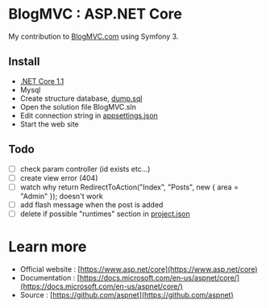 # BlogMVC : ASP.NET Core

My contribution to [BlogMVC.com](http://www.blogmvc.com/) using Symfony 3.

## Install

- [.NET Core 1.1](https://www.microsoft.com/net/download/core#/current)
- Mysql
- Create structure database, [dump.sql](https://raw.githubusercontent.com/Grafikart/blogmvc/master/dump.sql)
- Open the solution file BlogMVC.sln
- Edit connection string in [appsettings.json](https://github.com/zyhou/BlogMVC-ASPNETCore/blob/master/src/BlogMVC/appsettings.json)
- Start the web site

## Todo

- [ ] check param controller (id exists etc...)
- [ ] create view error (404)
- [ ] watch why return RedirectToAction("Index", "Posts", new { area = "Admin" }); doesn't work 
- [ ] add flash message when the post is added
- [ ] delete if possible "runtimes" section in [project.json](https://github.com/zyhou/BlogMVC-ASPNETCore/blob/master/src/BlogMVC/project.json)

# Learn more

- Official website : [https://www.asp.net/core](https://www.asp.net/core)
- Documentation : [https://docs.microsoft.com/en-us/aspnet/core/](https://docs.microsoft.com/en-us/aspnet/core/)
- Source : [https://github.com/aspnet](https://github.com/aspnet)
